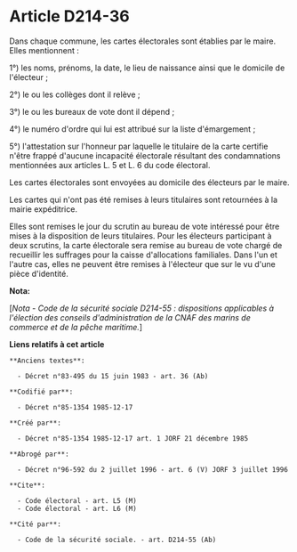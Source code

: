 # Article D214-36

Dans chaque commune, les cartes électorales sont établies par le maire. Elles mentionnent : 

1°) les noms, prénoms, la date, le lieu de naissance ainsi que le domicile de l'électeur ; 

2°) le ou les collèges dont il relève ; 

3°) le ou les bureaux de vote dont il dépend ; 

4°) le numéro d'ordre qui lui est attribué sur la liste d'émargement ; 

5°) l'attestation sur l'honneur par laquelle le titulaire de la carte certifie n'être frappé d'aucune incapacité électorale
résultant des condamnations mentionnées aux articles L. 5 et L. 6 du code électoral. 

Les cartes électorales sont envoyées au domicile des électeurs par le maire. 

Les cartes qui n'ont pas été remises à leurs titulaires sont retournées à la mairie expéditrice. 

Elles sont remises le jour du scrutin au bureau de vote intéressé pour être mises à la disposition de leurs titulaires. Pour
les électeurs participant à deux scrutins, la carte électorale sera remise au bureau de vote chargé de recueillir les
suffrages pour la caisse d'allocations familiales. Dans l'un et l'autre cas, elles ne peuvent être remises à l'électeur que
sur le vu d'une pièce d'identité.

**Nota:**

[*Nota - Code de la sécurité sociale D214-55 : dispositions applicables à l'élection des conseils d'administration de la CNAF
des marins de commerce et de la pêche maritime.*]

**Liens relatifs à cet article**

	**Anciens textes**:

	  - Décret n°83-495 du 15 juin 1983 - art. 36 (Ab)

	**Codifié par**:

	  - Décret n°85-1354 1985-12-17

	**Créé par**:

	  - Décret n°85-1354 1985-12-17 art. 1 JORF 21 décembre 1985

	**Abrogé par**:

	  - Décret n°96-592 du 2 juillet 1996 - art. 6 (V) JORF 3 juillet 1996

	**Cite**:

	  - Code électoral - art. L5 (M)
	  - Code électoral - art. L6 (M)

	**Cité par**:

	  - Code de la sécurité sociale. - art. D214-55 (Ab)
